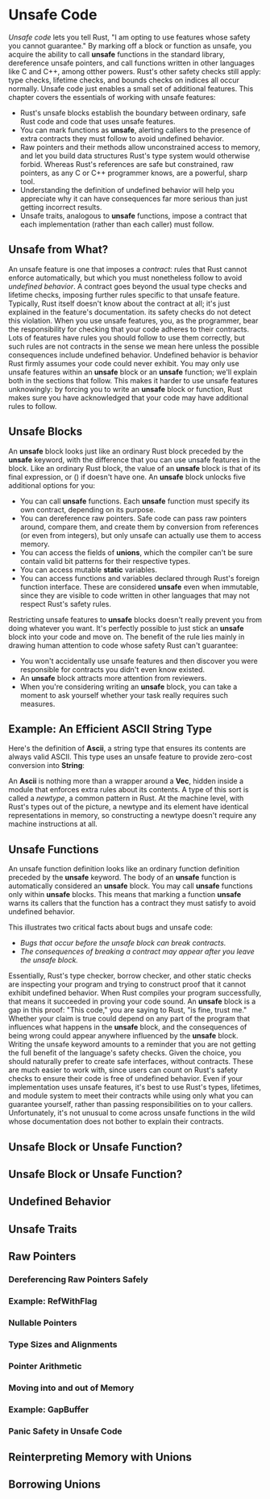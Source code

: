 # Unsafe Code

*Unsafe code* lets you tell Rust, "I am opting to use features whose safety you cannot guarantee." By marking off a block or function as unsafe, you acquire the ability to call **unsafe** functions in the standard library, dereference unsafe pointers, and call functions written in other languages like C and C++, among otther powers. Rust's other safety checks still apply: type checks, lifetime checks, and bounds checks on indices all occur normally. Unsafe code just
enables a small set of additional features.
This chapter covers the essentials of working with unsafe features:

* Rust's unsafe blocks establish the boundary between ordinary, safe Rust code and code that uses unsafe features.
* You can mark functions as **unsafe**, alerting callers to the presence of extra contracts they must follow to avoid undefined behavior.
* Raw pointers and their methods allow unconstrained access to memory, and let you build data structures Rust's type system would otherwise forbid. Whereas Rust's references are safe but constrained, raw pointers, as any C or C++ programmer knows, are a powerful, sharp tool.
* Understanding the definition of undefined behavior will help you appreciate why it can have consequences far more serious than just getting incorrect results.
* Unsafe traits, analogous to **unsafe** functions, impose a contract that each implementation (rather than each caller) must follow.


## Unsafe from What?

An unsafe feature is one that imposes a *contract*: rules that Rust cannot enforce automatically, but which you must nonetheless follow to avoid *undefined behavior*.
A contract goes beyond the usual type checks and lifetime checks, imposing further rules specific to that unsafe feature. Typically, Rust itself doesn't know about the contract at all; it's just explained in the feature's documentation.
its safety checks do not detect this violation. When you use unsafe features, you, as the programmer, bear the responsibility for checking that your code adheres to their contracts.
Lots of features have rules you should follow to use them correctly, but such rules are not contracts in the sense we mean here unless the possible consequences include undefined behavior. Undefined behavior is behavior Rust firmly assumes your code could never exhibit.
You may only use unsafe features within an **unsafe** block or an **unsafe** function; we'll explain both in the sections that follow. This makes it harder to use unsafe features unknowingly: by forcing you to write an **unsafe** block or function, Rust makes sure you have acknowledged that your code may have additional rules to follow.


## Unsafe Blocks

An **unsafe** block looks just like an ordinary Rust block preceded by the **unsafe** keyword, with the difference that you can use unsafe features in the block.
Like an ordinary Rust block, the value of an **unsafe** block is that of its final expression, or () if doesn't have one.
An **unsafe** block unlocks five additional options for you:

* You can call **unsafe** functions. Each **unsafe** function must specify its own contract, depending on its purpose.
* You can dereference raw pointers. Safe code can pass raw pointers around, compare them, and create them by conversion from references (or even from integers), but only unsafe can actually use them to access memory.
* You can access the fields of **unions**, which the compiler can't be sure contain valid bit patterns for their respective types.
* You can access mutable **static** variables.
* You can access functions and variables declared through Rust's foreign function interface. These are considered **unsafe** even when immutable, since they are visible to code written in other languages that may not respect Rust's safety rules.

Restricting unsafe features to **unsafe** blocks doesn't really prevent you from doing whatever you want. It's perfectly possible to just stick an **unsafe** block into your code and move on. The benefit of the rule lies mainly in drawing human attention to code whose safety Rust can't guarantee:

* You won't accidentally use unsafe features and then discover you were responsible for contracts you didn't even know existed.
* An **unsafe** block attracts more attention from reviewers. 
* When you're considering writing an **unsafe** block, you can take a moment to ask yourself whether your task really requires such measures.

## Example: An Efficient ASCII String Type

Here's the definition of **Ascii**, a string type that ensures its contents are always valid ASCII. This type uses an unsafe feature to provide zero-cost conversion into **String**:

An **Ascii** is nothing more than a wrapper around a **Vec<u8>**, hidden inside a module that enforces extra rules about its contents. A type of this sort is called a *newtype*, a common pattern in Rust. 
At the machine level, with Rust's types out of the picture, a newtype and its element have identical representations in memory, so constructing a newtype doesn't require any machine instructions at all.


## Unsafe Functions

An unsafe function definition looks like an ordinary function definition preceded by the **unsafe** keyword. The body of an **unsafe** function is automatically considered an **unsafe** block.
You may call **unsafe** functions only within **unsafe** blocks. This means that marking a function **unsafe** warns its callers that the function has a contract they must satisfy to avoid undefined behavior.

This illustrates two critical facts about bugs and unsafe code:
- *Bugs that occur before the unsafe block can break contracts.*
- *The consequences of breaking a contract may appear after you leave the unsafe block.*

Essentially, Rust's type checker, borrow checker, and other static checks are inspecting your program and trying to construct proof that it cannot exhibit undefined behavior. When Rust compiles your program successfully, that means it succeeded in proving your code sound. An **unsafe** block is a gap in this proof: "This code," you are saying to Rust, "is fine, trust me." Whether your claim is true could depend on any part of the program that influences what happens in the **unsafe**
block, and the consequences of being wrong could appear anywhere influenced by the **unsafe** block. Writing the unsafe keyword amounts to a reminder that you are not getting the full benefit of the language's safety checks.
Given the choice, you should naturally prefer to create safe interfaces, without contracts. These are much easier to work with, since users can count on Rust's safety checks to ensure their code is free of undefined behavior. Even if your implementation uses unsafe features, it's best to use Rust's types, lifetimes, and module system to meet their contracts while using only what you can guarantee yourself, rather than passing responsibilities on to your callers.
Unfortunately, it's not unusual to come across unsafe functions in the wild whose documentation does not bother to explain their contracts.

## Unsafe Block or Unsafe Function?

## Unsafe Block or Unsafe Function?

## Undefined Behavior

## Unsafe Traits

## Raw Pointers

### Dereferencing Raw Pointers Safely

### Example: RefWithFlag

### Nullable Pointers

### Type Sizes and Alignments

### Pointer Arithmetic

### Moving into and out of Memory

### Example: GapBuffer

### Panic Safety in Unsafe Code

## Reinterpreting Memory with Unions

## Borrowing Unions


